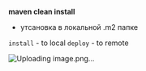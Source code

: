 **maven clean install**
- утсановка в локальной .m2 папке

`install` - to local
`deploy` - to remote

![Uploading image.png…]()
